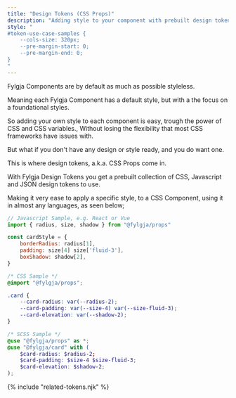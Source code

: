 ```yaml
---
title: "Design Tokens (CSS Props)"
description: "Adding style to your component with prebuilt design tokens, a.k.a. CSS Props."
style: "
#token-use-case-samples {
    --cols-size: 320px;
    --pre-margin-start: 0;
    --pre-margin-end: 0;
}
"
---
```


Fylgja Components are by default as much as possible styleless.

Meaning each Fylgja Component has a default style,
but with a the focus on a foundational styles.

So adding your own style to each component is easy,
trough the power of CSS and CSS variables.,
Without losing the flexibility that most CSS frameworks have issues with.

But what if you don't have any design or style ready,
and you do want one.

This is where design tokens, a.k.a. CSS Props come in.

With Fylgja Design Tokens you get a prebuilt collection of CSS,
Javascript and JSON design tokens to use.

Making it very ease to apply a specific style, to a CSS Component,
using it in almost any languages, as seen below;

<div id="token-use-case-samples" class="auto-grid">

```jsx
// Javascript Sample, e.g. React or Vue
import { radius, size, shadow } from "@fylgja/props"

const cardStyle = {
    borderRadius: radius[1],
    padding: size[4] size['fluid-3'],
    boxShadow: shadow[2],
}
```

```css
/* CSS Sample */
@import "@fylgja/props";

.card {
    --card-radius: var(--radius-2);
    --card-padding: var(--size-4) var(--size-fluid-3);
    --card-elevation: var(--shadow-2);
}
```

```scss
/* SCSS Sample */
@use "@fylgja/props" as *;
@use "@fylgja/card" with (
    $card-radius: $radius-2;
    $card-padding: $size-4 $size-fluid-3;
    $card-elevation: $shadow-2;
);
```

</div>

{% include "related-tokens.njk" %}
